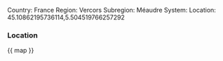 Country: France
Region: Vercors
Subregion: Méaudre
System:
Location: 45.10862195736114,5.504519766257292

### Location

{{ map }}
